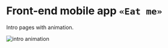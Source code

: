 # Front-end mobile app `«Eat me»`

Intro pages with animation.

![intro animation](https://i.ibb.co/JjXyWBm/2023-06-22-16-48-47.png)


